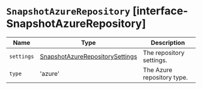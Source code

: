 # `SnapshotAzureRepository` [interface-SnapshotAzureRepository]

| Name | Type | Description |
| - | - | - |
| `settings` | [SnapshotAzureRepositorySettings](./SnapshotAzureRepositorySettings.md) | The repository settings. |
| `type` | 'azure' | The Azure repository type. |
